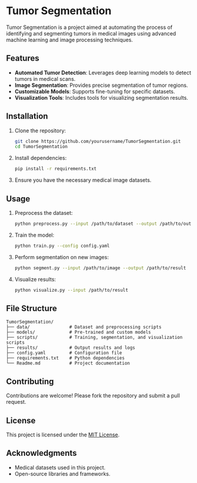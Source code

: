 # Tumor Segmentation

Tumor Segmentation is a project aimed at automating the process of identifying and segmenting tumors in medical images using advanced machine learning and image processing techniques.

## Features

- **Automated Tumor Detection**: Leverages deep learning models to detect tumors in medical scans.
- **Image Segmentation**: Provides precise segmentation of tumor regions.
- **Customizable Models**: Supports fine-tuning for specific datasets.
- **Visualization Tools**: Includes tools for visualizing segmentation results.

## Installation

1. Clone the repository:
    ```bash
    git clone https://github.com/yourusername/TumorSegmentation.git
    cd TumorSegmentation
    ```

2. Install dependencies:
    ```bash
    pip install -r requirements.txt
    ```

3. Ensure you have the necessary medical image datasets.

## Usage

1. Preprocess the dataset:
    ```bash
    python preprocess.py --input /path/to/dataset --output /path/to/output
    ```

2. Train the model:
    ```bash
    python train.py --config config.yaml
    ```

3. Perform segmentation on new images:
    ```bash
    python segment.py --input /path/to/image --output /path/to/result
    ```

4. Visualize results:
    ```bash
    python visualize.py --input /path/to/result
    ```

## File Structure

```
TumorSegmentation/
├── data/               # Dataset and preprocessing scripts
├── models/             # Pre-trained and custom models
├── scripts/            # Training, segmentation, and visualization scripts
├── results/            # Output results and logs
├── config.yaml         # Configuration file
├── requirements.txt    # Python dependencies
└── Readme.md           # Project documentation
```

## Contributing

Contributions are welcome! Please fork the repository and submit a pull request.

## License

This project is licensed under the [MIT License](LICENSE).

## Acknowledgments

- Medical datasets used in this project.
- Open-source libraries and frameworks.
